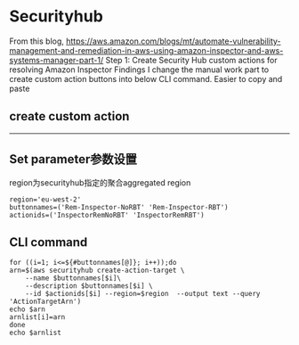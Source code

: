 # Securityhub
From this blog, 
https://aws.amazon.com/blogs/mt/automate-vulnerability-management-and-remediation-in-aws-using-amazon-inspector-and-aws-systems-manager-part-1/
Step 1: Create Security Hub custom actions for resolving Amazon Inspector Findings
I change the manual work part to create custom action buttons into below CLI command. 
Easier to copy and paste
## create custom action
-----------------------------------------------------------------------
## Set parameter参数设置
region为securityhub指定的聚合aggregated region
```
region='eu-west-2'
buttonnames=('Rem-Inspector-NoRBT' 'Rem-Inspector-RBT')
actionids=('InspectorRemNoRBT' 'InspectorRemRBT')
```

## CLI command 
```
for ((i=1; i<=${#buttonnames[@]}; i++));do
arn=$(aws securityhub create-action-target \
    --name $buttonnames[$i]\
    --description $buttonnames[$i] \
    --id $actionids[$i] --region=$region  --output text --query 'ActionTargetArn')
echo $arn
arnlist[i]=arn
done
echo $arnlist
```


